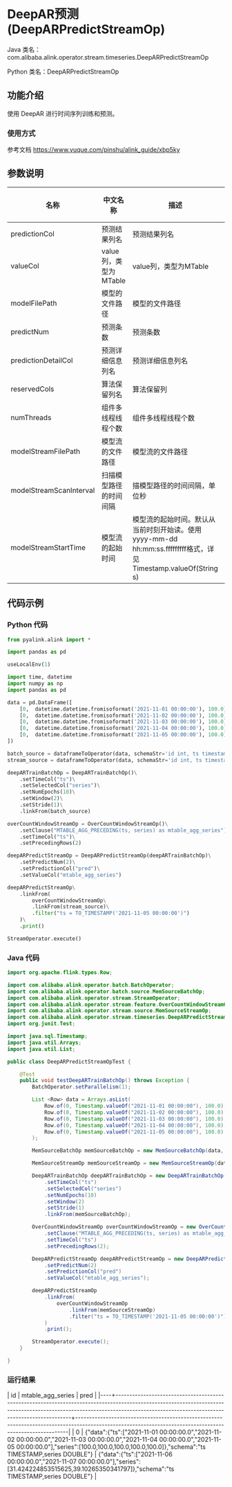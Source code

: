 # DeepAR预测 (DeepARPredictStreamOp)
Java 类名：com.alibaba.alink.operator.stream.timeseries.DeepARPredictStreamOp

Python 类名：DeepARPredictStreamOp


## 功能介绍
使用 DeepAR 进行时间序列训练和预测。

### 使用方式

参考文档 https://www.yuque.com/pinshu/alink_guide/xbp5ky

## 参数说明

| 名称 | 中文名称 | 描述 | 类型 | 是否必须？ | 取值范围 | 默认值 |
| --- | --- | --- | --- | --- | --- | --- |
| predictionCol | 预测结果列名 | 预测结果列名 | String | ✓ |  |  |
| valueCol | value列，类型为MTable | value列，类型为MTable | String | ✓ | 所选列类型为 [M_TABLE] |  |
| modelFilePath | 模型的文件路径 | 模型的文件路径 | String |  |  | null |
| predictNum | 预测条数 | 预测条数 | Integer |  |  | 1 |
| predictionDetailCol | 预测详细信息列名 | 预测详细信息列名 | String |  |  |  |
| reservedCols | 算法保留列名 | 算法保留列 | String[] |  |  | null |
| numThreads | 组件多线程线程个数 | 组件多线程线程个数 | Integer |  |  | 1 |
| modelStreamFilePath | 模型流的文件路径 | 模型流的文件路径 | String |  |  | null |
| modelStreamScanInterval | 扫描模型路径的时间间隔 | 描模型路径的时间间隔，单位秒 | Integer |  |  | 10 |
| modelStreamStartTime | 模型流的起始时间 | 模型流的起始时间。默认从当前时刻开始读。使用yyyy-mm-dd hh:mm:ss.fffffffff格式，详见Timestamp.valueOf(String s) | String |  |  | null |

## 代码示例
### Python 代码
```python
from pyalink.alink import *

import pandas as pd

useLocalEnv(1)

import time, datetime
import numpy as np
import pandas as pd

data = pd.DataFrame([
    [0,  datetime.datetime.fromisoformat('2021-11-01 00:00:00'), 100.0],
    [0,  datetime.datetime.fromisoformat('2021-11-02 00:00:00'), 100.0],
    [0,  datetime.datetime.fromisoformat('2021-11-03 00:00:00'), 100.0],
    [0,  datetime.datetime.fromisoformat('2021-11-04 00:00:00'), 100.0],
    [0,  datetime.datetime.fromisoformat('2021-11-05 00:00:00'), 100.0]
])

batch_source = dataframeToOperator(data, schemaStr='id int, ts timestamp, series double', op_type='batch')
stream_source = dataframeToOperator(data, schemaStr='id int, ts timestamp, series double', op_type='stream')

deepARTrainBatchOp = DeepARTrainBatchOp()\
    .setTimeCol("ts")\
    .setSelectedCol("series")\
    .setNumEpochs(10)\
    .setWindow(2)\
    .setStride(1)\
    .linkFrom(batch_source)

overCountWindowStreamOp = OverCountWindowStreamOp()\
    .setClause("MTABLE_AGG_PRECEDING(ts, series) as mtable_agg_series")\
    .setTimeCol("ts")\
    .setPrecedingRows(2)

deepARPredictStreamOp = DeepARPredictStreamOp(deepARTrainBatchOp)\
    .setPredictNum(2)\
    .setPredictionCol("pred")\
    .setValueCol("mtable_agg_series")

deepARPredictStreamOp\
    .linkFrom(
        overCountWindowStreamOp\
        .linkFrom(stream_source)\
        .filter("ts = TO_TIMESTAMP('2021-11-05 00:00:00')")
    )\
    .print()

StreamOperator.execute()
```
### Java 代码

```java
import org.apache.flink.types.Row;

import com.alibaba.alink.operator.batch.BatchOperator;
import com.alibaba.alink.operator.batch.source.MemSourceBatchOp;
import com.alibaba.alink.operator.stream.StreamOperator;
import com.alibaba.alink.operator.stream.feature.OverCountWindowStreamOp;
import com.alibaba.alink.operator.stream.source.MemSourceStreamOp;
import com.alibaba.alink.operator.stream.timeseries.DeepARPredictStreamOp;
import org.junit.Test;

import java.sql.Timestamp;
import java.util.Arrays;
import java.util.List;

public class DeepARPredictStreamOpTest {

	@Test
	public void testDeepARTrainBatchOp() throws Exception {
		BatchOperator.setParallelism(1);

		List <Row> data = Arrays.asList(
			Row.of(0, Timestamp.valueOf("2021-11-01 00:00:00"), 100.0),
			Row.of(0, Timestamp.valueOf("2021-11-02 00:00:00"), 100.0),
			Row.of(0, Timestamp.valueOf("2021-11-03 00:00:00"), 100.0),
			Row.of(0, Timestamp.valueOf("2021-11-04 00:00:00"), 100.0),
			Row.of(0, Timestamp.valueOf("2021-11-05 00:00:00"), 100.0)
		);

		MemSourceBatchOp memSourceBatchOp = new MemSourceBatchOp(data, "id int, ts timestamp, series double");

		MemSourceStreamOp memSourceStreamOp = new MemSourceStreamOp(data, "id int, ts timestamp, series double");

		DeepARTrainBatchOp deepARTrainBatchOp = new DeepARTrainBatchOp()
			.setTimeCol("ts")
			.setSelectedCol("series")
			.setNumEpochs(10)
			.setWindow(2)
			.setStride(1)
			.linkFrom(memSourceBatchOp);

		OverCountWindowStreamOp overCountWindowStreamOp = new OverCountWindowStreamOp()
			.setClause("MTABLE_AGG_PRECEDING(ts, series) as mtable_agg_series")
			.setTimeCol("ts")
			.setPrecedingRows(2);

		DeepARPredictStreamOp deepARPredictStreamOp = new DeepARPredictStreamOp(deepARTrainBatchOp)
			.setPredictNum(2)
			.setPredictionCol("pred")
			.setValueCol("mtable_agg_series");

		deepARPredictStreamOp
			.linkFrom(
				overCountWindowStreamOp
					.linkFrom(memSourceStreamOp)
					.filter("ts = TO_TIMESTAMP('2021-11-05 00:00:00')")
			)
			.print();

		StreamOperator.execute();
	}

}
```

### 运行结果
| id | mtable_agg_series                                                                                                                                                                                                        | pred                                                                                                                                                    |
|----+--------------------------------------------------------------------------------------------------------------------------------------------------------------------------------------------------------------------------+---------------------------------------------------------------------------------------------------------------------------------------------------------|
|  0 | {"data":{"ts":["2021-11-01 00:00:00.0","2021-11-02 00:00:00.0","2021-11-03 00:00:00.0","2021-11-04 00:00:00.0","2021-11-05 00:00:00.0"],"series":[100.0,100.0,100.0,100.0,100.0]},"schema":"ts TIMESTAMP,series DOUBLE"} | {"data":{"ts":["2021-11-06 00:00:00.0","2021-11-07 00:00:00.0"],"series":[31.424224853515625,39.10265350341797]},"schema":"ts TIMESTAMP,series DOUBLE"} |
